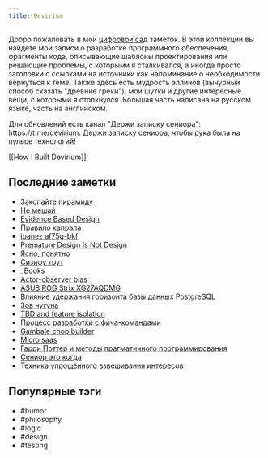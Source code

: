 ```yaml
---
title: Devirium
---
```


Добро пожаловать в мой [цифровой сад](https://maggieappleton.com/garden-history) заметок. В этой коллекции вы найдете мои записи о разработке программного обеспечения, фрагменты кода, описывающие шаблоны проектирования или решающие проблемы, с которыми я сталкивался, а иногда просто заголовки с ссылками на источники как напоминание о необходимости вернуться к теме. Также здесь есть мудрость эллинов (вычурный способ сказать "древние греки"), мои шутки и другие интересные вещи, с которыми я столкнулся. Большая часть написана на русском языке, часть на английском.

Для обновлений есть канал "Держи записку сениора": https://t.me/devirium. Держи записку сениора, чтобы рука была на пульсе технологий!

[[How I Built Devirium]]

## Последние заметки
- [Закопайте пирамиду](2025-06/Закопайте-пирамиду.md)
- [Не мешай](draft/Не-мешай.md)
- [Evidence Based Design](2025-06/Evidence-Based-Design.md)
- [Правило капрала](2025-06/Правило-капрала.md)
- [ibanez af75g-bkf](2025-06/ibanez-af75g-bkf.md)
- [Premature Design Is Not Design](2025-06/Premature-Design-Is-Not-Design.md)
- [Ясно, понятно](2025-06/Ясно,-понятно.md)
- [Сизифу трут](2025-06/Сизифу-трут.md)
- [_Books](_Books.md)
- [Actor-observer bias](2025/2025-05/Actor-observer-bias.md)
- [ASUS ROG Strix XG27AQDMG](2025/2025-05/ASUS-ROG-Strix-XG27AQDMG.md)
- [Влияние удержания горизонта базы данных PostgreSQL](2025/2025-05/Влияние-удержания-горизонта-базы-данных-PostgreSQL.md)
- [Зов чугуна](2025/2025-05/Зов-чугуна.md)
- [TBD and feature isolation](2022/2022-08/TBD-and-feature-isolation.md)
- [Процесс разработки с фича-командами](2025/2025-05/Процесс-разработки-с-фича-командами.md)
- [Gambale chop builder](2025/2025-05/Gambale-chop-builder.md)
- [Micro saas](2025/2025-05/Micro-saas.md)
- [Гарри Поттер и методы прагматичного программирования](2025/2025-05/Гарри-Поттер-и-методы-прагматичного-программирования.md)
- [Сениор это когда](2025/2025-05/Сениор-это-когда.md)
- [Техника упрощённого взвешивания интересов](2025/2025-05/Техника-упрощённого-взвешивания-интересов.md)


## Популярные тэги
- #humor
- #philosophy
- #logic
- #design
- #testing
